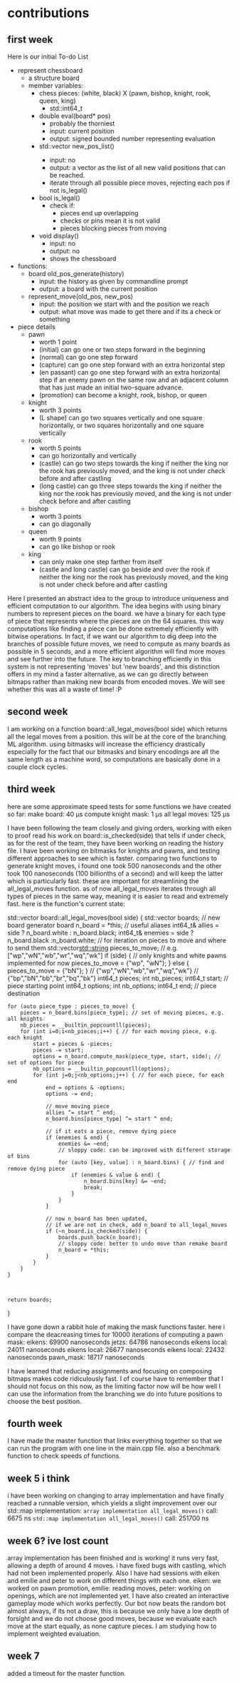 # contributions

## first week
Here is our initial To-do List

* represent chessboard
    * a structure board 
    * member variables:
        * chess pieces: (white, black) X (pawn, bishop, knight, rook, queen, king)
            * std::int64_t 
        * double eval(board* pos) 
            * probably the thorniest
            * input: current position
            * output: signed bounded number representing evaluation
        * std::vector<board> new_pos_list() 
            * input: no
            * output: a vector as the list of all new valid positions that can be reached.
            * iterate through all possible piece moves, rejecting each pos if not is_legal()
        * bool is_legal()
            * check if:
                * pieces end up overlapping
                * checks or pins mean it is not valid
                * pieces blocking pieces from moving
        * void display()
            * input: no
            * output: no
            * shows the chessboard
* functions:
    * board old_pos_generate(history)
        * input: the history as given by commandline prompt
        * output: a board with the current position
    * represent_move(old_pos, new_pos)
        * input: the position we start with and the position we reach
        * output: what move was made to get there and if its a check or something
* piece details
    * pawn
        * worth 1 point
        * (initial) can go one or two steps forward in the beginning
        * (normal) can go one step forward
        * (capture) can go one step forward with an extra horizontal step
        * (en passant) can go one step forward with an extra horizontal step if an enemy pawn on the same row and an adjacent column that has just made an initial two-square advance.
        * (promotion) can become a knight, rook, bishop, or queen
    * knight
        * worth 3 points
        * (L shape) can go two squares vertically and one square horizontally, or two squares horizontally and one square vertically
    * rook
        * worth 5 points
        * can go horizontally and vertically
        * (castle) can go two steps towards the king if neither the king nor the rook has previously moved, and the king is not under check before and after castling
        * (long castle) can go three steps towards the king if neither the king nor the rook has previously moved, and the king is not under check before and after castling
    * bishop
        * worth 3 points
        * can go diagonally
    * queen
        * worth 9 points
        * can go like bishop or rook
    * king
        * can only make one step farther from itself
        * (castle and long castle) can go beside and over the rook if neither the king nor the rook has previously moved, and the king is not under check before and after castling



Here I presented an abstract idea to the group to introduce uniqueness and efficient computation to our algorithm. The idea begins with using binary numbers to represent pieces on the board. we have a binary for each type of piece that represents where the pieces are on the 64 squares. this way computations like finding a piece can be done extremely efficiently with bitwise operations. In fact, if we want our algorithm to dig deep into the branches of possible future moves, we need to compute as many boards as possible in 5 seconds, and a more efficient algorithm will find more moves and see further into the future. The key to branching efficiently in this system is not representing 'moves' but 'new boards', and this distinction offers in my mind a faster alternative, as we can go directly between bitmaps rather than making new boards from encoded moves. We will see whether this was all a waste of time! :P


## second week
I am working on a function board::all_legal_moves(bool side) which returns all the legal moves from a position. this will be at the core of the branching ML algorithm. using bitmasks will increase the efficiency drastically especially for the fact that our bitmasks and binary encodings are all the same length as a machine word, so computations are basically done in a couple clock cycles.

## third week
here are some approximate speed tests for some functions we have created so far:
make board: 40 µs
compute knight mask: 1 µs
all legal moves: 125 µs

I have been following the team closely and giving orders, working with eiken to proof read his work on board::is_checked(side) that tells if under check, as for the rest of the team, they have been working on reading the history file.
I have been working on bitmasks for knights and pawns, and testing different approaches to see which is faster. comparing two functions to generate knight moves, i found one took 500 nanoseconds and the other took 100 nanoseconds (100 billionths of a second) and will keep the latter which is particularly fast. these are important for streamlining the all_legal_moves function. as of now all_legal_moves iterates through all types of pieces in the same way, meaning it is easier to read and extremely fast.
here is the function's current state:

std::vector<board> board::all_legal_moves(bool side) {
    std::vector<board> boards;
    // new board generator
    board n_board = *this;
    // useful aliases
    int64_t& allies = side ? n_board.white : n_board.black;
    int64_t& enemies = side ? n_board.black :n_board.white;
    // for iteration on pieces to move and where to send them
    std::vector<std::string> pieces_to_move; // e.g. ["wp","wN","wb","wr","wq","wk"]
    if (side) {
    // only knights and white pawns implemented for now
        pieces_to_move = {"wp", "wN"};
    } else {
        pieces_to_move = {"bN"};
    }
        // {"wp","wN","wb","wr","wq","wk"}
        // {"bp","bN","bb","br","bq","bk"}
    int64_t pieces;
    int nb_pieces;
    int64_t start; // piece starting point
    int64_t options;
    int nb_options;
    int64_t end; // piece destination

    for (auto piece_type : pieces_to_move) {
        pieces = n_board.bins[piece_type]; // set of moving pieces, e.g. all knights
        nb_pieces = __builtin_popcountll(pieces);
        for (int i=0;i<nb_pieces;i++) { // for each moving piece, e.g. each knight
            start = pieces & -pieces;
            pieces -= start;
            options = n_board.compute_mask(piece_type, start, side); // set of options for piece
            nb_options = __builtin_popcountll(options);
            for (int j=0;j<nb_options;j++) { // for each piece, for each end
                end = options & -options;
                options -= end;

                // move moving piece
                allies ^= start ^ end;
                n_board.bins[piece_type] ^= start ^ end;

                // if it eats a piece, remove dying piece
                if (enemies & end) {
                    enemies &= ~end;
                    // sloppy code: can be improved with different storage of bins
                    for (auto [key, value] : n_board.bins) { // find and remove dying piece
                        if (enemies & value & end) {
                            n_board.bins[key] &= ~end;
                            break;
                        }
                    }
                }

                // now n_board has been updated,
                // if we are not in check, add n_board to all_legal_moves
                if (~n_board.is_checked(side)) {
                    boards.push_back(n_board);
                    // sloppy code: better to undo move than remake board
                    n_board = *this;
                }
            }
        }
    }



    return boards;
}

I have gone down a rabbit hole of making the mask functions faster. here i compare the deacreasing times for 10000 iterations of computing a pawn mask:
eikens: 69900 nanoseconds
jetzs: 64786 nanoseconds
eikens local: 24011 nanoseconds
eikens local: 26677 nanoseconds
eikens local: 22432 nanoseconds
pawn_mask: 18717 nanoseconds

I have learned that reducing assignments and focusing on composing bitmaps makes code ridiculously fast.
I of course have to remember that I should not focus on this now, as the limiting factor now will be how well I can use the information from the branching we do into future positions to choose the best position.

## fourth week

I have made the master function that links everything together so that we can run the program with one line in the main.cpp file. also a benchmark function to check speeds of functions.

## week 5 i think

i have been working on changing to array implementation and have finally reached a runnable version, which yields a slight improvement over our std::map implementation:
`array implementation all_legal_moves()` call: 6675 ns
`std::map implementation all_legal_moves()` call: 251700 ns

## week 6? ive lost count

array implementation has been finished and is working! it runs very fast, allowing a depth of around 4 moves. i have fixed bugs with castling, which had not been implemented properly. Also I have had sessions with eiken and emilie and peter to work on different things with each one. eiken: we worked on pawn promotion, emilie: reading moves, peter: working on openings, which are not implemented yet.
I have also created an interactive gameplay mode which works perfectly.
Our bot now beats the random bot almost always, if its not a draw, this is because we only have a low depth of forsight and we do not choose good moves, because we evaluate each move at the start equally, as none capture pieces. I am studying how to implement weighted evaluation.

## week 7

added a timeout for the master function.

